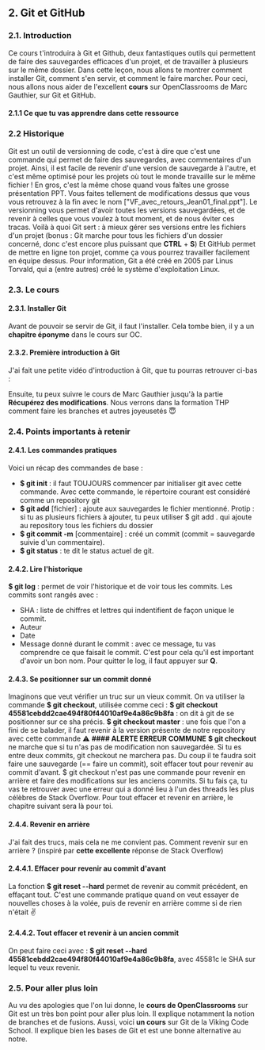 ## 2. **Git et GitHub** 
### 2.1. **Introduction**
Ce cours t'introduira à Git et Github, deux fantastiques outils qui permettent de faire des sauvegardes efficaces d'un projet, et de travailler à plusieurs sur le même dossier.
Dans cette leçon, nous allons te montrer comment installer Git, comment s'en servir, et comment le faire marcher. Pour ceci, nous allons nous aider de l'excellent **cours** sur OpenClassrooms de Marc Gauthier, sur Git et GitHub. 
#### 2.1.1  Ce que tu vas apprendre dans cette ressource
### 2.2 Historique
Git est un outil de versionning de code, c'est à dire que c'est une commande qui permet de faire des sauvegardes, avec commentaires d'un projet. Ainsi, il est facile de revenir d'une version de sauvegarde à l'autre, et c'est même optimisé pour les projets où tout le monde travaille sur le même fichier !
En gros, c'est la même chose quand vous faîtes une grosse présentation PPT. Vous faites tellement de modifications dessus que vous vous retrouvez à la fin avec le nom ["VF_avec_retours_Jean01_final.ppt"]. Le versionning vous permet d'avoir toutes les versions sauvegardées, et de revenir à celles que vous voulez à tout moment, et de nous éviter ces tracas.
Voilà à quoi Git sert : à mieux gérer ses versions entre les fichiers d'un projet (bonus : Git marche pour tous les fichiers d'un dossier concerné, donc c'est encore plus puissant que **CTRL** + **S**)  Et GitHub permet de mettre en ligne ton projet, comme ça vous pourrez travailler facilement en équipe dessus.
Pour information, Git a été créé en 2005 par Linus Torvald, qui a (entre autres) créé le système d'exploitation Linux.
### 2.3. Le cours
#### 2.3.1. Installer Git 
Avant de pouvoir se servir de Git, il faut l'installer. Cela tombe bien, il y a un **chapitre éponyme** dans le cours sur OC.
#### 2.3.2. Première introduction à Git
J'ai fait une petite vidéo d'introduction à Git, que tu pourras retrouver ci-bas :

Ensuite, tu peux suivre le cours de Marc Gauthier jusqu'à la partie **Récupérez des modifications**. Nous verrons dans la formation THP comment faire les branches et autres joyeusetés 😇
### 2.4. Points importants à retenir
#### 2.4.1. Les commandes pratiques
Voici un récap des commandes de base :
* **$ git init** : il faut TOUJOURS commencer par initialiser git avec cette commande. Avec cette commande, le répertoire courant est considéré comme un repository git
* **$ git add** [fichier] : ajoute aux sauvegardes le fichier mentionné. Protip : si tu as plusieurs fichiers à ajouter, tu peux utiliser $ git add . qui ajoute au repository tous les fichiers du dossier
* **$ git commit -m** [commentaire] : créé un commit (commit = sauvegarde suivie d'un commentaire).
* **$ git status** : te dit le status actuel de git.
#### 2.4.2. Lire l'historique
**$ git log** : permet de voir l'historique et de voir tous les commits. Les commits sont rangés avec :
* SHA : liste de chiffres et lettres qui indentifient de façon unique le commit.
* Auteur
* Date
* Message donné durant le commit : avec ce message, tu vas comprendre ce que faisait le commit. C'est pour cela qu'il est important d'avoir un bon nom.
Pour quitter le log, il faut appuyer sur **Q**.
#### 2.4.3. Se positionner sur un commit donné
Imaginons que veut vérifier un truc sur un vieux commit. On va utiliser la commande **$ git checkout**, utilisée comme ceci : 
**$ git checkout 45581cebdd2cae494f80f44010af9e4a86c9b8fa** : on dit à git de se positionner sur ce sha précis.
**$ git checkout master** : une fois que l'on a fini de se balader, il faut revenir à la version présente de notre repository avec cette commande
⚠️ **#### ALERTE ERREUR COMMUNE**
**$ git checkout** ne marche que si tu n'as pas de modification non sauvegardée. Si tu es entre deux commits, git checkout ne marchera pas. Du coup il te faudra soit faire une sauvegarde (== faire un commit), soit effacer tout pour revenir au commit d'avant.
$ git checkout n'est pas une commande pour revenir en arrière et faire des modifications sur les anciens commits. Si tu fais ça, tu vas te retrouver avec une erreur qui a donné lieu à l'un des threads les plus célèbres de Stack Overflow. Pour tout effacer et revenir en arrière, le chapitre suivant sera là pour toi.
#### 2.4.4. Revenir en arrière
J'ai fait des trucs, mais cela ne me convient pas. Comment revenir sur en arrière ? (inspiré par **cette excellente** réponse de Stack Overflow)
#### 2.4.4.1. Effacer pour revenir au commit d'avant
La fonction **$ git reset --hard** permet de revenir au commit précédent, en effaçant tout. C'est une commande pratique quand on veut essayer de nouvelles choses à la volée, puis de revenir en arrière comme si de rien n'était ✌️
#### 2.4.4.2. Tout effacer et revenir à un ancien commit
On peut faire ceci avec : **$ git reset --hard 45581cebdd2cae494f80f44010af9e4a86c9b8fa**, avec 45581c le SHA sur lequel tu veux revenir.
### 2.5. Pour aller plus loin
Au vu des apologies que l'on lui donne, le **cours de OpenClassrooms** sur Git est un très bon point pour aller plus loin. Il explique notamment la notion de branches et de fusions.
Aussi, voici **un cours** sur Git de la Viking Code School. Il explique bien les bases de Git et est une bonne alternative au notre.

